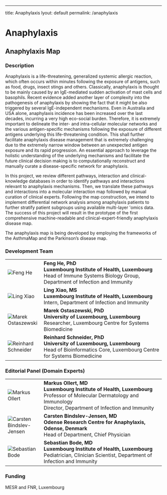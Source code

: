 ---
title: Anaphylaxis
lyout: default
permalink: /anaphylaxis


# Anaphylaxis

## Anaphylaxis Map

### Description

<p>Anaphylaxis is a life-threatening, generalized systemic allergic reaction, which often occurs within minutes following the exposure of antigens, such as food, drugs, insect stings and others. Classically, anaphylaxis is thought to be mainly caused by an IgE-mediated sudden activation of mast cells and basophils. Recent evidence added another layer of complexity into the pathogenesis of anaphylaxis by showing the fact that it might be also triggered by several IgE-independent mechanisms. Even in Australia and USA alone, anaphylaxis incidence has been increased over the last decades, incurring a very high eco-social burden. Therefore, it is extremely important to delineate the inter- and intra-cellular molecular networks and the various antigen-specific mechanisms following the exposure of different antigens underlying this life-threatening condition. This shall further facilitate anaphylaxis disease management that is extremely challenging due to the extremely narrow window between an unexpected antigen exposure and its rapid progression. An essential approach to leverage the holistic understanding of the underlying mechanisms and facilitate the future clinical decision making is to computationally reconstruct and manually curate a disease-specific network for anaphylaxis.</p>

<p>In this project, we review different pathways, interaction and clinical-knowledge databases in order to identify pathways and interactions relevant to anaphylaxis mechanisms. Then, we translate these pathways and interactions into a molecular interaction map followed by manual curation of clinical experts. Following the map construction, we intend to implement differential network analysis among anaphylaxis patients to further stratify patient subgroups using available multi-layer 'omics data. The success of this project will result in the prototype of the first comprehensive machine-readable and clinical-expert-friendly anaphylaxis disease map.
</p>

<p>The anaphylaxis map is being developed by employing the frameworks of the AsthmaMap and the Parkinson’s disease map.</p>

<h3 id="developersteam">Development Team</h3>

<table>
<tr>
<td style="width: 100px;"><img src="../images/team/FengHe.jpg" alt="Feng He" /></td>
<td><strong>Feng He, PhD</strong><br \>
<strong>Luxembourg Institute of Health, Luxembourg</strong><br \>Head of Immune Systems Biology Group, Department of Infection and Immunity</td>
</tr>
<tr>
<td><img src="../images/team/LingXiao.jpg" alt="Ling Xiao" /></td>
<td><strong>Ling Xiao, MS</strong><br \>
<strong>Luxembourg Institute of Health, Luxembourg</strong><br \>Intern, Department of Infection and Immunity</td>
</tr>
<tr>
<td><img src="../images/team/MarekOstaszewski.jpg" alt="Marek Ostaszewski" /></td>
<td><strong>Marek Ostaszewski, PhD</strong><br \><strong>University of Luxembourg, Luxembourg</strong><br \>Researcher, Luxembourg Centre for Systems Biomedicine</td>
</tr>
<tr>
<td><img src="../images/team/ReinhardSchneider.jpg" alt="Reinhard Schneider" /></td>
<td><strong>Reinhard Schneider, PhD</strong><br \><strong>University of Luxembourg, Luxembourg</strong><br \>Head of Bioinformatics Core, Luxembourg Centre for Systems Biomedicine</td>
</tr>
</table>

<h3 id="editorscommittee">Editorial Panel (Domain Experts)</h3>

<table>
<tr>
<td style="width: 100px;"><img src="../images/team/MarkusOllert.jpg" alt="Markus Ollert" /></td>
<td><strong>Markus Ollert, MD</strong><br \>
<strong>Luxembourg Institute of Health, Luxembourg</strong><br \>Professor of Molecular Dermatology and Immunology
<br \>Director, Department of Infection and Immunity</td>
</tr>
<tr>
<td><img src="../images/team/CarstenBindslev-Jensen.jpg" alt="Carsten Bindslev-Jensen" /></td>
<td><strong>Carsten Bindslev-Jensen, MD</strong><br \><strong>Odense Research Centre for Anaphylaxis, Odense, Denmark</strong><br \>Head of Department, Chief Physician</td>
</tr>
<tr>
<td><img src="../images/team/SebastianBode.jpg" alt="Sebastian Bode" /></td>
<td><strong>Sebastian Bode, MD</strong><br \><strong>Luxembourg Institute of Health, Luxembourg</strong><br \>Pediatrician, Clinician Scientist, Department of Infection and Immunity</td>
</tr>
</table>

<h3 id="funding">Funding</h3>

<p>MESR and FNR, Luxembourg<p>
